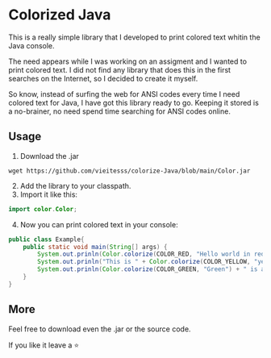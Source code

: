 # Colorized Java

This is a really simple library that I developed to print colored text whitin the Java console.

The need appears while I was working on an assigment and I wanted to print colored text. I did not find any library that does this in the first searches on the Internet, so I decided to create it myself.

So know, instead of surfing the web for ANSI codes every time I need colored text for Java, I have got this library ready to go. Keeping it stored is a no-brainer, no need spend time searching for ANSI codes online.

## Usage

1. Download the .jar

```shell
wget https://github.com/vieitesss/colorize-Java/blob/main/Color.jar
```

2. Add the library to your classpath.
3. Import it like this:

```java
import color.Color;
```

4. Now you can print colored text in your console:

```java
public class Example{
    public static void main(String[] args) {
        System.out.prinln(Color.colorize(COLOR_RED, "Hello world in red!"));
        System.out.prinln("This is " + Color.colorize(COLOR_YELLOW, "yellow"));
        System.out.prinln(Color.colorize(COLOR_GREEN, "Green") + " is also available");
    }
}
```

## More

Feel free to download even the .jar or the source code.

If you like it leave a ⭐️

